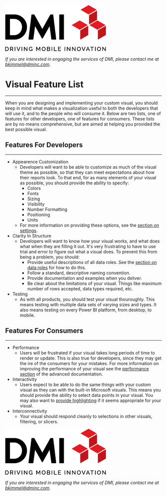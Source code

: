 [![DMI Logo](/img/DMI_Logo.png)](https://dminc.com/)

_If you are interested in engaging the services of DMI, please contact me at [bkimmel@dminc.com](mailto:bkimmel@dminc.com)._

# Visual Feature List
---

When you are designing and implementing your custom visual, you should keep in mind what makes a visualization useful to both the developers that will use it, and to the people who will consume it. Below are two lists, one of features for other developers, one of features for consumers. These lists are by no means comprehensive, but are aimed at helping you provided the best possible visual.

## Features For Developers
---

*   Appearence Customization
    *   Developers will want to be able to customize as much of the visual theme as possible, so that they can meet expectations about how their reports look. To that end, for as many elements of your visual as possible, you should provide the ability to specify:
        *   Colors
        *   Fonts
        *   Sizing
        *   Visibility
        *   Number Formatting
        *   Positioning
        *   Units
    *   For more information on providing these options, see the [section on settings](../advanced/SettingsDefinitions.md).
*   Clarity In Structure
    *   Developers will want to know how your visual works, and what does what when they are filling it out. It's very frustrating to have to use trial and error to figure out what a visual does. To prevent this from being a problem, you should:
        *   Provide useful descriptions of all data roles. See the [section on data roles](../capabilities/1-DefiningDataRoles.md) for how to do this.
        *   Follow a standard, descriptive naming convention.
        *   Provide documentation and examples when you deliver.
        *   Be clear about the limitations of your visual. Things like maximum number of rows accepted, data types required, etc.
*   Testing
    *   As with all products, you should test your visual thouroughly. This means testing with multiple data sets of varying sizes and types. It also means testing on every Power BI platform, from desktop, to mobile.

## Features For Consumers
---
*   Performance
    *   Users will be frustrated if your visual takes long periods of time to render or update. This is also true for developers, since they may get the ire of the consumers for your mistakes. For more information on improving the performance of your visual see the [performance section](../advanced/PerformanceConsiderations.md) of the advanced documentation.
*   Interactivity
    *   Users expect to be able to do the same things with your custom visual as they can with the built-in Microsoft visuals. This means you should provide the ability to select data points in your visual. You may also want to [provide highlighting](../capabilities/3-AdditionalCapabilitiesSettings.md#Highlighting) if it seems appropriate for your visual.
*   Interconnectivity
    *   Your visual should respond cleanly to selections in other visuals, filtering, or slicers.

[![DMI Logo](/img/DMI_Logo.png)](https://dminc.com/)

_If you are interested in engaging the services of DMI, please contact me at [bkimmel@dminc.com](mailto:bkimmel@dminc.com)._
